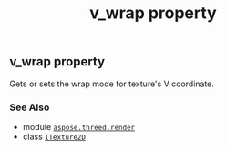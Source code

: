 ﻿---
title: v_wrap property
second_title: Aspose.3D for Python via .NET API References
description: 
type: docs
weight: 150
url: /python-net/aspose.threed.render/itexture2d/v_wrap/
is_root: false
---

## v_wrap property


Gets or sets the wrap mode for texture's V coordinate.

### See Also
* module [`aspose.threed.render`](../../)
* class [`ITexture2D`](/3d/python-net/aspose.threed.render/itexture2d)
